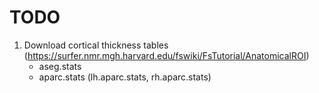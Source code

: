 # TODO

1. Download cortical thickness tables (https://surfer.nmr.mgh.harvard.edu/fswiki/FsTutorial/AnatomicalROI)
   - aseg.stats
   - aparc.stats (lh.aparc.stats, rh.aparc.stats)
